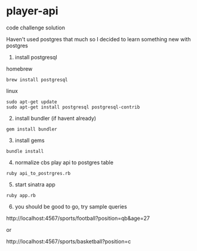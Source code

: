 # player-api
code challenge solution

Haven't used postgres that much so I decided to learn something new with postgres

1) install postgresql

homebrew

```
brew install postgresql
```

linux

```
sudo apt-get update
sudo apt-get install postgresql postgresql-contrib
```

2) install bundler (if havent already)

```
gem install bundler
```

3) install gems

```
bundle install
```

4) normalize cbs play api to postgres table

```
ruby api_to_postrgres.rb
```

5) start sinatra app
```
ruby app.rb
```

6) you should be good to go, try sample queries

http://localhost:4567/sports/football?position=qb&age=27

or

http://localhost:4567/sports/basketball?position=c
